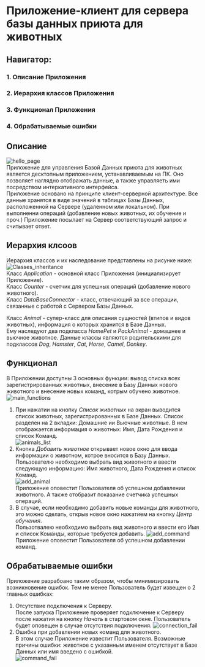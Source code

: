# Приложение-клиент для сервера базы данных приюта для животных

## Навигатор:
### 1. Описание Приложения  
### 2. Иерархия классов Приложения  
### 3. Функционал Приложения  
### 4. Обрабатываемые ошибки
## Описание

![hello_page](src/main/resources/com/application/animalsapp/Images/hello_page.png)  
Приложение для управления Базой Данных приюта для животных является десктопным приложением, устанавливаемым на ПК. Оно 
позволяет наглядно отображать данные, а также управляеть ими посредством интеркативного интерфейса.  
Приложение основано на принципе клиент-серверной архитектуре. Все данные хранятся в виде значений в таблицах Базы 
Данных, расположенной на Сервере (удаленном или локальном). При выполненни операций (добавление новых животных, их 
обучение и проч.) Приложение посылает на Сервер соответствующий запрос и считывает ответ.

## Иерархия клсоов

Иерархия классов и их наследование представлены на рисунке ниже:  
![Classes_inheritance](src/main/resources/com/application/animalsapp/Images/Classes_inheritance.jpg)  
Класс *Application* - основной класс Приложения (инициализирует Приложение).  
Класс *Counter* - счетчик для успешных операций (добавление нового животного).  
Класс *DataBaseConnector* - класс, отвечающий за все операции, связанные с работой с Сервером Базы Данных.

Класс *Animal* - супер-класс для описания сущностей (втипов и видов животных), информация о которых хранится в Базе Данных.  
Ему наследуют два подкласса *HomePet* и *PackAnimal* - домашнее и вьючное животное. Данные классы являются родительскими
для подклассов *Dog*, *Hamster*, *Cat*, *Horse*, *Camel*, *Donkey*.


## Функционал

В Приложении доступны 3 основных функции: вывод списка всех зарегистрированных животных, внесение в Базу Данных нового 
животного и внесение новых команд, котрым обучено животное.  
![main_functions](src/main/resources/com/application/animalsapp/Images/main_functions.png)  
1. При нажатии на кнопку *Список животных* на экран выводится список животных, зарегистрированных в Базе Данных.
Список разделен на 2 вкладки: Домашние ии Вьючные животные. В нем отображается информация о животных: Имя, Дата
Рождения и список Команд.  
![animals_list](src/main/resources/com/application/animalsapp/Images/animals_list.png)
2. Кнопка *Добавить животное* открывает новое окно для ввода информации о животном, котрое вносится в Базу Данных.  
Пользователю необходимо выбрать вид животного и ввести следующую информацию: Имя животного, Дата Рождения и список Команд.  
![add_animal](src/main/resources/com/application/animalsapp/Images/add_animal.png)  
Приложение оповестит Пользователя об успешном добавлении животного. А также отобразит показание счетчика успешных операций.
3. В случае, если необходимо добавить новые команды для животного, это можно сделать, открыв новое окно нажатием на
кнопку *Центр обучения*.  
Пользотвалею необходимо выбрать вид животного и ввести его Имя и список Команды, которые требуется добавить.
![add_command](src/main/resources/com/application/animalsapp/Images/add_command.png)  
Приложение оповестит Пользователя об успешном добавлении команд.

## Обрабатываемые ошибки

Приложение разрабоано таким образом, чтобы минимизировать возникновение ошибок. Тем не менее Пользователь будет извещен 
о 2 главных ошибках:  
1. Отсутствие подключения к Серверу.  
После запуска Приложение проверяет подключение к Серверу после нажатия на кнопку *Начать* в стартовом окне. Пользователь
будет оповещен в случае отсутствия подключения.
![connection_fail](src/main/resources/com/application/animalsapp/Images/connection_fail.png)
2. Ошибка при добавлении новых команд для животного.  
В этом случае Приложение известит Пользователя. Возможные причины ошибки: животное с указанным именем отсутствует в 
Базе Данных или имя введено с ошибкой.  
![command_fail](src/main/resources/com/application/animalsapp/Images/command_fail.png)